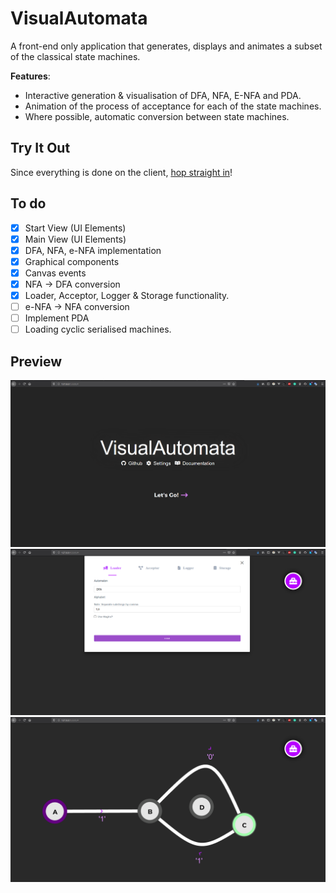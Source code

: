 # VisualAutomata
A front-end only application that generates, displays and animates a subset of the classical state machines.

**Features**:
- Interactive generation & visualisation of DFA, NFA, E-NFA and PDA.
- Animation of the process of acceptance for each of the state machines.
- Where possible, automatic conversion between state machines.

## Try It Out
Since everything is done on the client, [hop straight in](https://gitpaulo.github.io/VisualAutomata/)!

## To do

- [x] Start View (UI Elements)
- [x] Main View (UI Elements)
- [x] DFA, NFA, e-NFA implementation
- [x] Graphical components
- [x] Canvas events
- [x] NFA -> DFA conversion
- [x] Loader, Acceptor, Logger & Storage functionality.
- [ ] e-NFA -> NFA conversion
- [ ] Implement PDA
- [ ] Loading cyclic serialised machines.

## Preview

![](.github/preview1.png)
![](.github/preview2.png)
![](.github/preview3.png)
